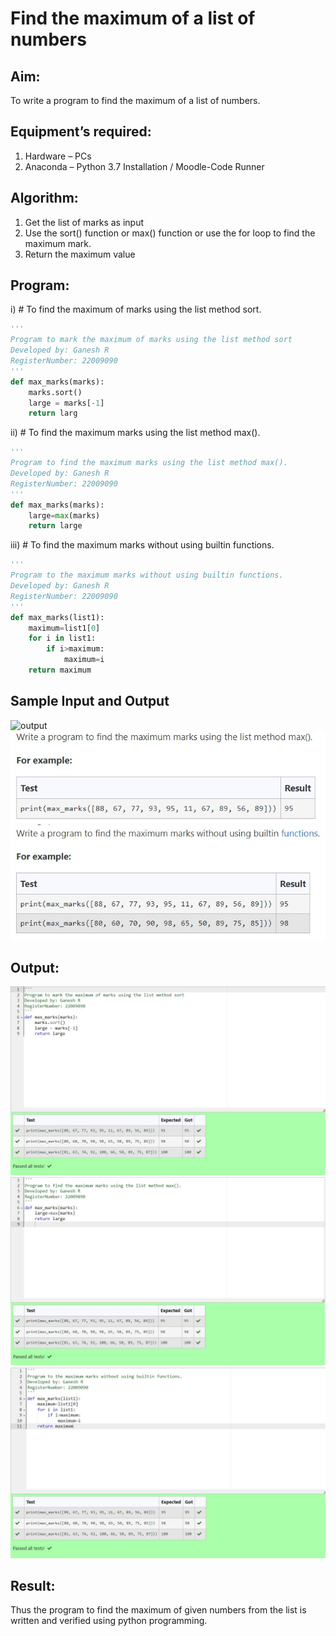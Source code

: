 # Find the maximum of a list of numbers
## Aim:
To write a program to find the maximum of a list of numbers.
## Equipment’s required:
1.	Hardware – PCs
2.	Anaconda – Python 3.7 Installation / Moodle-Code Runner
## Algorithm:
1.	Get the list of marks as input
2.	Use the sort() function or max() function or use the for loop to find the maximum mark.
3.	Return the maximum value
## Program:

i)	# To find the maximum of marks using the list method sort.
```python 
''' 
Program to mark the maximum of marks using the list method sort
Developed by: Ganesh R
RegisterNumber: 22009090
'''
def max_marks(marks):
    marks.sort()
    large = marks[-1]
    return larg
```

ii)	# To find the maximum marks using the list method max().
```Python
''' 
Program to find the maximum marks using the list method max().
Developed by: Ganesh R
RegisterNumber: 22009090
'''
def max_marks(marks):
    large=max(marks)
    return large
```

iii) # To find the maximum marks without using builtin functions.
```Python
''' 
Program to the maximum marks without using builtin functions.
Developed by: Ganesh R
RegisterNumber: 22009090
'''
def max_marks(list1):
    maximum=list1[0]
    for i in list1:
        if i>maximum:
            maximum=i
    return maximum


```
## Sample Input and Output
![output](./img/max_marks1.jpg) 
![output](./Web%20capture_19-1-2023_13910_lms.ai.saveetha.ac.in.jpeg)
![output](./Web%20capture_19-1-2023_13926_lms.ai.saveetha.ac.in.jpeg)

## Output:
![output](./Web%20capture_19-1-2023_133645_lms.ai.saveetha.ac.in.jpeg)
![output](./Web%20capture_19-1-2023_132838_lms.ai.saveetha.ac.in.jpeg)
![output](./Web%20capture_19-1-2023_132858_lms.ai.saveetha.ac.in.jpeg)
## Result:
Thus the program to find the maximum of given numbers from the list is written and verified using python programming.